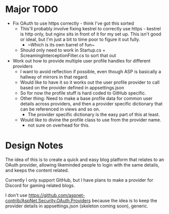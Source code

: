 ﻿# Major TODO
* Fix OAuth to use https correctly - think I've got this sorted
	* This'll probably involve fixing kestrel to correctly use https - kestrel is http only, but nginx sits in front of it for my set up. This isn't good or ideal, but I'm just a bit to time poor to figure it out fully.
		* ~Which is its own barrel of fun~
	* Should only need to work in Startup.cs + ScreamingInterceptionFilter.cs to sort that out
* Work out how to provide multiple user profile handles for different providers
	* I want to avoid reflection if possible, even though ASP is basically a hallway of mirrors in that regard.
	* Would like to have it so it works out the user profile provider to call based on the provider defined in appsettings.json
	* So for now the profile stuff is hard coded to GitHub specific.
	* Other thing: Need to make a base profile data for common user details across providers, and then a provider specific dictionary that can be referenced in views and so on.
		* The provider specific dictionary is the easy part of this at least.
	* Would like to divine the profile class to use from the provider name.
		* not sure on overhead for this.

# Design Notes
The idea of this is to create a quick and easy blog platform that relates to an OAuth provider, allowing likeminded people to login with the same details, and keeps the content related.

Currently I only support GitHub, but I have plans to make a provider for Discord for gaming related blogs.

I don't use https://github.com/aspnet-contrib/AspNet.Security.OAuth.Providers because the idea is to keep the provider details in appsettings.json (skeleton coming soon), generic.